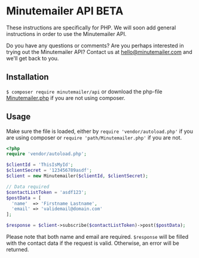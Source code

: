 Minutemailer API BETA
======================
These instructions are specifically for PHP. We will soon add general instructions in order to use the Minutemailer API.

Do you have any questions or comments? Are you perhaps interested in trying out the Minutemailer API? Contact us at <hello@minutemailer.com> and we'll get back to you.

Installation
------------
`$ composer require minutemailer/api`
or download the php-file [Minutemailer.php](https://github.com/minutemailer/api/blob/master/src/Minutemailer/Minutemailer.php) if you are not using composer.

Usage
-----
Make sure the file is loaded, either by `require 'vendor/autoload.php'` if you are using composer or `require 'path/Minutemailer.php'` if you are not.

```php
<?php
require 'vendor/autoload.php';

$clientId = 'ThisIsMyId';
$clientSecret = '123456789asdf';
$client = new Minutemailer($clientId, $clientSecret);

// Data required
$contactListToken = 'asdf123';
$postData = [
  'name'  => 'Firstname Lastname',
  'email' => 'validemail@domain.com'
];

$response = $client->subscribe($contactListToken)->post($postData);
```

Please note that both name and email are required. `$response` will be filled with the contact data if the request is valid. Otherwise, an error will be returned.

